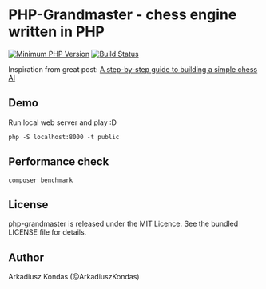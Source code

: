# PHP-Grandmaster - chess engine written in PHP

[![Minimum PHP Version](https://img.shields.io/badge/php-%3E%3D%207.2-8892BF.svg)](https://php.net/)
[![Build Status](https://travis-ci.org/akondas/php-grandmaster.svg?branch=master)](https://travis-ci.org/akondas/php-grandmaster)


Inspiration from great post: [A step-by-step guide to building a simple chess AI](https://medium.freecodecamp.org/simple-chess-ai-step-by-step-1d55a9266977)

## Demo

Run local web server and play :D

```
php -S localhost:8000 -t public
```

## Performance check

```
composer benchmark
```

## License

php-grandmaster is released under the MIT Licence. See the bundled LICENSE file for details.

## Author

Arkadiusz Kondas (@ArkadiuszKondas)
